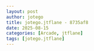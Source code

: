 ```yaml
---
layout: post
author: jotego
title: jotego.jtflane - 8735af8
date: 2025-08-15
categories: [Arcade, jtflane]
tags: [jotego.jtflane]
---
```


